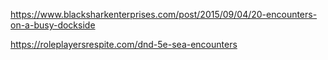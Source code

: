 https://www.blacksharkenterprises.com/post/2015/09/04/20-encounters-on-a-busy-dockside

https://roleplayersrespite.com/dnd-5e-sea-encounters